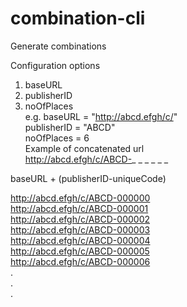 # combination-cli
Generate combinations    
    
Configuration options    
1. baseURL    
2. publisherID    
3. noOfPlaces    
e.g. baseURL = "http://abcd.efgh/c/"    
publisherID = "ABCD"    
noOfPlaces = 6    
Example of concatenated url    
http://abcd.efgh/c/ABCD-_ _ _ _ _ _    
    
baseURL + (publisherID-uniqueCode)    
    
http://abcd.efgh/c/ABCD-000000    
http://abcd.efgh/c/ABCD-000001    
http://abcd.efgh/c/ABCD-000002    
http://abcd.efgh/c/ABCD-000003    
http://abcd.efgh/c/ABCD-000004    
http://abcd.efgh/c/ABCD-000005    
http://abcd.efgh/c/ABCD-000006    
.    
.    
.    
